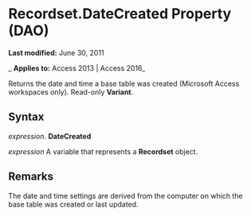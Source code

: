 
# Recordset.DateCreated Property (DAO)

 **Last modified:** June 30, 2011

 _ **Applies to:** Access 2013 | Access 2016_

Returns the date and time a base table was created (Microsoft Access workspaces only). Read-only  **Variant**.


## Syntax

 _expression_. **DateCreated**

 _expression_ A variable that represents a **Recordset** object.


## Remarks

The date and time settings are derived from the computer on which the base table was created or last updated.

